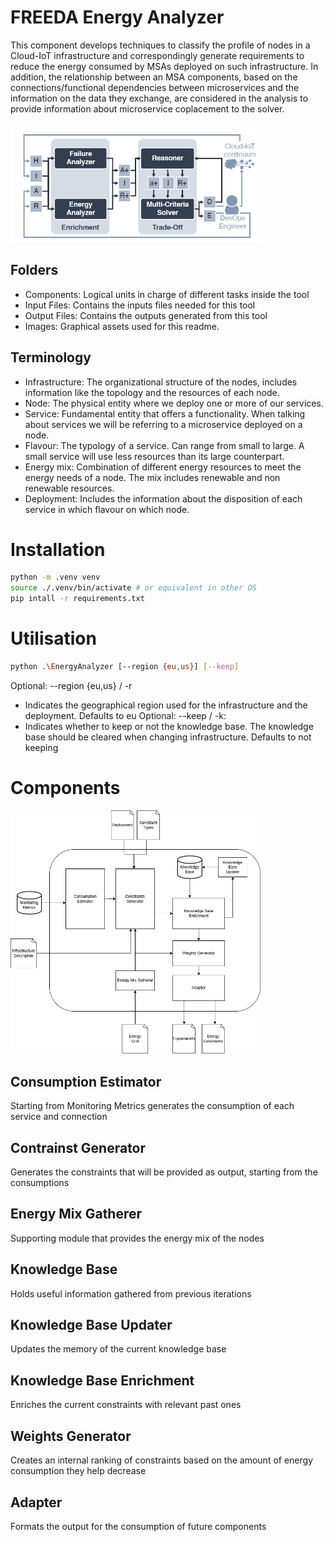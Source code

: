# FREEDA Energy Analyzer

This component develops techniques to classify the profile of nodes in a Cloud-IoT infrastructure and correspondingly generate requirements to reduce the energy consumed by MSAs deployed on such infrastructure. In addition, the relationship between an MSA components, based on the connections/functional dependencies between microservices and the information on the data they exchange, are considered in the analysis to provide information about microservice coplacement to the solver.

<img  src="images/FREEDAApproach.png"  width="400">

## Folders

- Components: Logical units in charge of different tasks inside the tool
- Input Files: Contains the inputs files needed for this tool
- Output Files: Contains the outputs generated from this tool
- Images: Graphical assets used for this readme.

## Terminology

- Infrastructure: The organizational structure of the nodes, includes information like the topology and the resources of each node.
- Node: The physical entity where we deploy one or more of our services.
- Service: Fundamental entity that offers a functionality. When talking about services we will be referring to a microservice deployed on a node.
- Flavour: The typology of a service. Can range from small to large. A small service will use less resources than its large counterpart.
- Energy mix: Combination of different energy resources to meet the energy needs of a node. The mix includes renewable and non renewable resources.
- Deployment: Includes the information about the disposition of each service in which flavour on which node.

# Installation

```bash
python -m .venv venv
source ./.venv/bin/activate # or equivalent in other OS
pip intall -r requirements.txt
```
# Utilisation
```bash
python .\EnergyAnalyzer [--region {eu,us}] [--keep]
```
Optional: --region {eu,us} / -r 
- Indicates the geographical region used for the infrastructure and the deployment.
Defaults to eu
Optional: --keep / -k:
- Indicates whether to keep or not the knowledge base. The knowledge base should be cleared when changing infrastructure.
Defaults to not keeping

# Components

<img  src="images/Energy Analyzer.png"  width="400">

## Consumption Estimator

Starting from Monitoring Metrics generates the consumption of each service and connection

## Contrainst Generator

Generates the constraints that will be provided as output, starting from the consumptions

## Energy Mix Gatherer

Supporting module that provides the energy mix of the nodes

## Knowledge Base

Holds useful information gathered from previous iterations

## Knowledge Base Updater

Updates the memory of the current knowledge base

## Knowledge Base Enrichment

Enriches the current constraints with relevant past ones

## Weights Generator

Creates an internal ranking of constraints based on the amount of energy consumption they help decrease

## Adapter

Formats the output for the consumption of future components
